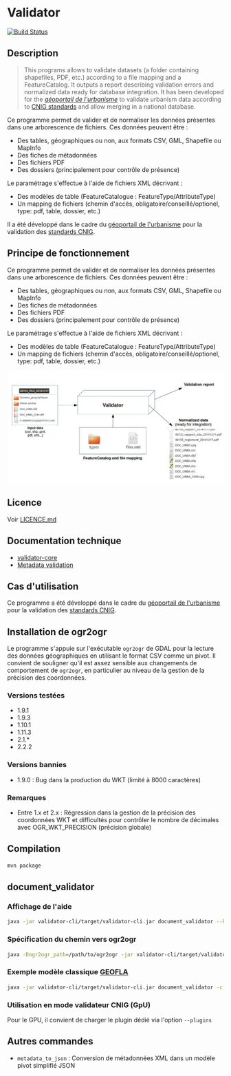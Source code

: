 # Validator

[![Build Status](https://travis-ci.org/IGNF/validator.svg?branch=master)](https://travis-ci.org/IGNF/validator)


## Description

> This programs allows to validate datasets (a folder containing shapefiles, PDF, etc.) according to a file mapping and a FeatureCatalog. It outputs a report describing validation errors and normalized data ready for database integration.
> It has been developed for the [*géoportail de l'urbanisme*](https://www.geoportail-urbanisme.gouv.fr) to validate urbanism data according to [CNIG standards](https://www.geoportail-urbanisme.gouv.fr/standard/) and allow merging in a national database.

Ce programme permet de valider et de normaliser les données présentes dans une arborescence de fichiers. Ces données peuvent être :

* Des tables, géographiques ou non, aux formats CSV, GML, Shapefile ou MapInfo
* Des fiches de métadonnées
* Des fichiers PDF
* Des dossiers (principalement pour contrôle de présence)

Le paramétrage s'effectue à l'aide de fichiers XML décrivant :

* Des modèles de table (FeatureCatalogue : FeatureType/AttributeType)
* Un mapping de fichiers (chemin d'accès, obligatoire/conseillé/optionel, type: pdf, table, dossier, etc.)

Il a été développé dans le cadre du [géoportail de l'urbanisme](https://www.geoportail-urbanisme.gouv.fr) pour la validation des [standards CNIG](https://www.geoportail-urbanisme.gouv.fr/standard/).


## Principe de fonctionnement

Ce programme permet de valider et de normaliser les données présentes dans une arborescence de fichiers. Ces données peuvent être :

* Des tables, géographiques ou non, aux formats CSV, GML, Shapefile ou MapInfo
* Des fiches de métadonnées
* Des fichiers PDF
* Des dossiers (principalement pour contrôle de présence)

Le paramétrage s'effectue à l'aide de fichiers XML décrivant :

* Des modèles de table (FeatureCatalogue : FeatureType/AttributeType)
* Un mapping de fichiers (chemin d'accès, obligatoire/conseillé/optionel, type: pdf, table, dossier, etc.)

![Working principle](doc/principe.jpg)

## Licence

Voir [LICENCE.md](LICENCE.md)

## Documentation technique

* [validator-core](doc/model.md)
* [Metadata validation](doc/metadata.md)


## Cas d'utilisation

Ce programme a été développé dans le cadre du [géoportail de l'urbanisme](https://www.geoportail-urbanisme.gouv.fr) pour la validation des [standards CNIG](https://www.geoportail-urbanisme.gouv.fr/standard/).


## Installation de ogr2ogr

Le programme s'appuie sur l'exécutable `ogr2ogr` de GDAL pour la lecture des données géographiques en utilisant le format CSV comme un pivot. Il convient de souligner qu'il est assez sensible aux changements de comportement de `ogr2ogr`, en particulier au niveau de la gestion de la précision des coordonnées.

### Versions testées

* 1.9.1
* 1.9.3
* 1.10.1
* 1.11.3
* 2.1.*
* 2.2.2

### Versions bannies

* 1.9.0 : Bug dans la production du WKT (limité à 8000 caractères)

### Remarques

* Entre 1.x et 2.x : Régression dans la gestion de la précision des coordonnées WKT et difficultés pour contrôler le nombre de décimales avec OGR_WKT_PRECISION (précision globale)



## Compilation

```bash
mvn package
```

## document_validator

### Affichage de l'aide

```bash
java -jar validator-cli/target/validator-cli.jar document_validator --help
```

### Spécification du chemin vers ogr2ogr

```bash
java -Dogr2ogr_path=/path/to/ogr2ogr -jar validator-cli/target/validator-cli.jar document_validator --help
```

### Exemple modèle classique [GEOFLA](validator-example/geofla/README.md)

```bash
java -jar validator-cli/target/validator-cli.jar document_validator -c validator-example/geofla/config/ -v GEOFLA_2015 -i validator-example/geofla/data -s EPSG:2154 -W LATIN1
```

### Utilisation en mode validateur CNIG (GpU)

Pour le GPU, il convient de charger le plugin dédié via l'option `--plugins`

## Autres commandes

* `metadata_to_json` : Conversion de métadonnées XML dans un modèle pivot simplifié JSON

